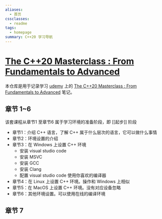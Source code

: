 ```yaml
---
aliases:
  - 首页
cssclasses:
  - readme
tags:
  - homepage
summary: C++20 学习导航
---
```

# [The C++20 Masterclass : From Fundamentals to Advanced](https://www.udemy.com/course/the-modern-cpp-20-masterclass/)


本仓库是用于记录学习 [udemy](https://www.udemy.com) 上的 [The C++20 Masterclass : From Fundamentals to Advanced](https://www.udemy.com/course/the-modern-cpp-20-masterclass/) 笔记。

## 章节 1~6

该套课程从章节1 至章节6 属于学习环境的准备阶段，即 [[起步]] 阶段
+ 章节1：介绍 C++ 语言，了解 C++ 属于什么层次的语言，它可以做什么事情
+ 章节2：环境设置的介绍
+ 章节3：在 Windows 上设置 C++ 环境
	+ 安装 visual studio code
	+ 安装 MSVC
	+ 安装 GCC
	+ 安装 Clang
	+ 配置 visual studio code 使用你喜欢的编译器
+ 章节4：在 Linux 上设置 C++ 环境。操作和 Windows 上相似
+ 章节5：在 MacOS 上设置 C++ 环境。没有对应设备忽略
+ 章节6：其他环境设置。可以使用在线的编译环境

## 章节 7













